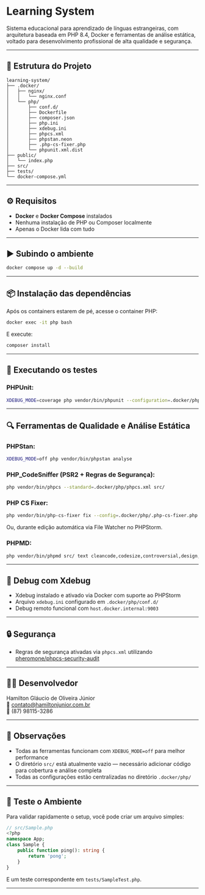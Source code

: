 # Learning System

Sistema educacional para aprendizado de línguas estrangeiras, com arquitetura baseada em PHP 8.4, Docker e ferramentas de análise estática, voltado para desenvolvimento profissional de alta qualidade e segurança.

---

## 🧱 Estrutura do Projeto

```
learning-system/
├── .docker/
│   ├── nginx/
│   │   └── nginx.conf
│   └── php/
│       ├── conf.d/
│       ├── Dockerfile
│       ├── composer.json
│       ├── php.ini
│       ├── xdebug.ini
│       ├── phpcs.xml
│       ├── phpstan.neon
│       ├── .php-cs-fixer.php
│       └── phpunit.xml.dist
├── public/
│   └── index.php
├── src/
├── tests/
└── docker-compose.yml
```

---

## ⚙️ Requisitos

- **Docker** e **Docker Compose** instalados
- Nenhuma instalação de PHP ou Composer localmente
- Apenas o Docker lida com tudo

---

## ▶️ Subindo o ambiente

```bash
docker compose up -d --build
```

---

## 📦 Instalação das dependências

Após os containers estarem de pé, acesse o container PHP:

```bash
docker exec -it php bash
```

E execute:

```bash
composer install
```

---

## 🧪 Executando os testes

### PHPUnit:

```bash
XDEBUG_MODE=coverage php vendor/bin/phpunit --configuration=.docker/php/phpunit.xml.dist
```

---

## 🔍 Ferramentas de Qualidade e Análise Estática

### PHPStan:

```bash
XDEBUG_MODE=off php vendor/bin/phpstan analyse
```

### PHP_CodeSniffer (PSR2 + Regras de Segurança):

```bash
php vendor/bin/phpcs --standard=.docker/php/phpcs.xml src/
```

### PHP CS Fixer:

```bash
php vendor/bin/php-cs-fixer fix --config=.docker/php/.php-cs-fixer.php
```

Ou, durante edição automática via File Watcher no PHPStorm.

### PHPMD:

```bash
php vendor/bin/phpmd src/ text cleancode,codesize,controversial,design,naming,unusedcode
```

---

## 🐞 Debug com Xdebug

- Xdebug instalado e ativado via Docker com suporte ao PHPStorm
- Arquivo `xdebug.ini` configurado em `.docker/php/conf.d/`
- Debug remoto funcional com `host.docker.internal:9003`

---

## 🔒 Segurança

- Regras de segurança ativadas via `phpcs.xml` utilizando [pheromone/phpcs-security-audit](https://github.com/sektioneins/phpcs-security-audit)

---

## 👨‍💻 Desenvolvedor

Hamilton Gláucio de Oliveira Júnior  
📧 contato@hamiltonjunior.com.br  
📱 (87) 98115-3286  

---

## 📌 Observações

- Todas as ferramentas funcionam com `XDEBUG_MODE=off` para melhor performance
- O diretório `src/` está atualmente vazio — necessário adicionar código para cobertura e análise completa
- Todas as configurações estão centralizadas no diretório `.docker/php/`

---

## 🧪 Teste o Ambiente

Para validar rapidamente o setup, você pode criar um arquivo simples:

```php
// src/Sample.php
<?php
namespace App;
class Sample {
    public function ping(): string {
        return 'pong';
    }
}
```

E um teste correspondente em `tests/SampleTest.php`.

---
